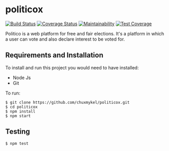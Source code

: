 # politicox
[![Build Status](https://travis-ci.com/chuxmykel/politicox.svg?branch=develop)](https://travis-ci.com/chuxmykel/politicox)  [![Coverage Status](https://coveralls.io/repos/github/chuxmykel/politicox/badge.svg?branch=develop)](https://coveralls.io/github/chuxmykel/politicox?branch=develop)  [![Maintainability](https://api.codeclimate.com/v1/badges/3c320fed0ad01c506274/maintainability)](https://codeclimate.com/github/chuxmykel/politicox/maintainability)  [![Test Coverage](https://api.codeclimate.com/v1/badges/3c320fed0ad01c506274/test_coverage)](https://codeclimate.com/github/chuxmykel/politicox/test_coverage)

Politico is a web platform for free and fair elections. It's a platform in which a user can vote and also declare interest to be voted for. 

## Requirements and Installation
To install and run this project you would need to have installed:
- Node Js
- Git

To run:
```
$ git clone https://github.com/chuxmykel/politicox.git
$ cd politicox
$ npm install
$ npm start
```
## Testing
```
$ npm test
```